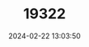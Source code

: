 ---
title: "19322"
category: "Rattus argentiventer"
draft: false
date: 2024-02-22 13:03:50
languages:
  English: ["Rice-field Rat", "Ricefield Rat"]
---